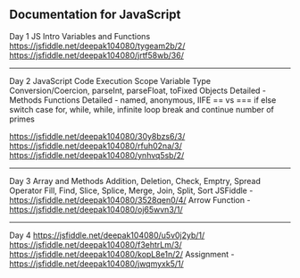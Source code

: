 Documentation for JavaScript
----------------------------------
Day 1
JS Intro
Variables and Functions
https://jsfiddle.net/deepak104080/tygeam2b/2/
https://jsfiddle.net/deepak104080/jrtf58wb/36/

----------------------------------
Day 2
JavaScript Code Execution
Scope
Variable Type Conversion/Coercion, parseInt, parseFloat, toFixed
Objects Detailed - Methods
Functions Detailed - named, anonymous, IIFE
== vs ===
if else
switch case
for, while, while, infinite loop
break and continue
number of primes

https://jsfiddle.net/deepak104080/30y8bzs6/3/
https://jsfiddle.net/deepak104080/rfuh02na/3/
https://jsfiddle.net/deepak104080/ynhvq5sb/2/

----------------------------------
Day 3
Array and Methods
Addition, Deletion, Check, Emptry, Spread Operator
Fill, Find, Slice, Splice, Merge, Join, Split, Sort
JSFiddle - https://jsfiddle.net/deepak104080/3528qen0/4/
Arrow Function - https://jsfiddle.net/deepak104080/oj65wvn3/1/

--------------------------------------
Day 4
https://jsfiddle.net/deepak104080/u5v0j2yb/1/
https://jsfiddle.net/deepak104080/f3ehtrLm/3/
https://jsfiddle.net/deepak104080/kopL8e1n/2/
Assignment - https://jsfiddle.net/deepak104080/jwqmyxk5/1/
